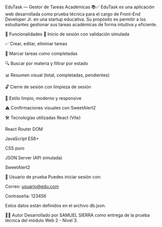 EduTask — Gestor de Tareas Académicas 📚✅
EduTask es una aplicación web desarrollada como prueba técnica para el cargo de Front-End Developer Jr. en una startup educativa. Su propósito es permitir a los estudiantes gestionar sus tareas académicas de forma intuitiva y eficiente.

🚀 Funcionalidades
🔐 Inicio de sesión con validación simulada

✅ Crear, editar, eliminar tareas

📌 Marcar tareas como completadas

🔍 Buscar por materia y filtrar por estado

📊 Resumen visual (total, completadas, pendientes)

🔓 Cierre de sesión con limpieza de sesión

🎨 Estilo limpio, moderno y responsive

⚠️ Confirmaciones visuales con SweetAlert2

🛠️ Tecnologías utilizadas
React (Vite)

React Router DOM

JavaScript ES6+

CSS puro

JSON Server (API simulada)

SweetAlert2

🧾 Usuario de prueba
Puedes iniciar sesión con:

Correo: usuario@edu.com

Contraseña: 123456

Estos datos están definidos en el archivo db.json.

👨‍💻 Autor
Desarrollado por SAMUEL SIERRA como entrega de la prueba técnica del módulo Web 2 - Nivel 3.
